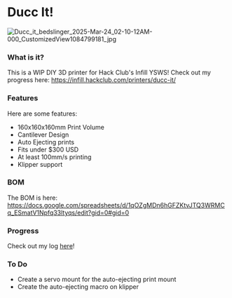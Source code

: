 # Ducc It!
![Ducc_it_bedslinger_2025-Mar-24_02-10-12AM-000_CustomizedView1084799181_jpg](https://github.com/user-attachments/assets/4a3d2dac-56e1-479c-b29f-4d04f466ee3d)

### What is it?
This is a WIP DIY 3D printer for Hack Club's Infill YSWS! Check out my progress here: https://infill.hackclub.com/printers/ducc-it/

### Features
Here are some features: 
- 160x160x160mm Print Volume
- Cantilever Design
- Auto Ejecting prints
- Fits under $300 USD
- At least 100mm/s printing
- Klipper support

### BOM

The BOM is here: https://docs.google.com/spreadsheets/d/1qOZgMDn6hGFZKtvJTQ3WRMCq_ESmatV1Npfq33ltyqs/edit?gid=0#gid=0

### Progress

Check out my log [here](https://github.com/Dongathan-Jong/Ducc-it/blob/main/Duccbook.md)! 

### To Do

- Create a servo mount for the auto-ejecting print mount
- Create the auto-ejecting macro on klipper
